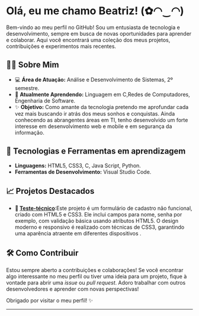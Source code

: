 # Olá, eu me chamo Beatriz! (✿◠‿◠)

Bem-vindo ao meu perfil no GitHub! Sou um entusiasta de tecnologia e desenvolvimento, sempre em busca de novas oportunidades para aprender e colaborar. Aqui você encontrará uma coleção dos meus projetos, contribuições e experimentos mais recentes.

## 🚀🌸 Sobre Mim

- 💻 **Área de Atuação:** Análise e Desenvolvimento de Sistemas, 2º semestre.
- 🌱 **Atualmente Aprendendo:** Linguagem em C,Redes de Computadores, Engenharia de Software.
- ✨ **Objetivo:** Como amante da tecnologia pretendo me aprofundar cada vez mais buscando ir atrás dos meus sonhos e conquistas. Ainda conhecendo as abrangentes áreas em TI, tenho desenvolvido um forte interesse em desenvolvimento web e mobile e em segurança da informação.

## 🔧 Tecnologias e Ferramentas em aprendizagem

- **Linguagens:** HTML5, CSS3, C, Java Script, Python.
- **Ferramentas de Desenvolvimento:** Visual Studio Code.

## 📈 Projetos Destacados

- **🤗 [Teste-técnico](https://github.com/Beah-bits/teste--t-cnico)**:Este projeto é um formulário de cadastro não funcional, criado com HTML5 e CSS3. Ele inclui campos para nome, senha por exemplo, com validação básica usando atributos HTML5. O design moderno e responsivo é realizado com técnicas de CSS3, garantindo uma aparência atraente em diferentes dispositivos .


## 🛠️ Como Contribuir

Estou sempre aberto a contribuições e colaborações! Se você encontrar algo interessante no meu perfil ou tiver uma ideia para um projeto, fique à vontade para abrir uma *issue* ou *pull request*. Adoro trabalhar com outros desenvolvedores e aprender com novas perspectivas!

Obrigado por visitar o meu perfil! ✨

---

